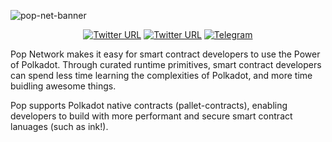 ![pop-net-banner](https://github.com/r0gue-io/pop-node/assets/23270067/b4318113-214b-4073-833b-07c6082f54ff)

<div align="center">

[![Twitter URL](https://img.shields.io/twitter/follow/Pop?style=social)](https://twitter.com/pop_web3)
[![Twitter URL](https://img.shields.io/twitter/follow/R0GUE?style=social)](https://twitter.com/gor0gue)
[![Telegram](https://img.shields.io/badge/Telegram-gray?logo=telegram)](https://t.me/PlasmOfficial](https://t.me/Pop_Network)https://t.me/Pop_Network)

</div>

Pop Network makes it easy for smart contract developers to use the Power of Polkadot. Through curated runtime primitives, smart contract developers can spend less time learning the complexities of Polkadot, and more time buidling awesome things. 

Pop supports Polkadot native contracts (pallet-contracts), enabling developers to build with more performant and secure smart contract lanuages (such as ink!).
